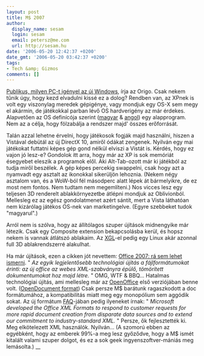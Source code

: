 ```yaml
---
layout: post
title: M$ 2007
author:
  display_name: sesam
  login: sesam
  email: petersz@me.com
  url: http://sesam.hu
date: '2006-05-20 12:42:37 +0200'
date_gmt: '2006-05-20 03:42:37 +0200'
tags:
- Tech &amp; Gizmos
comments: []
---
```


[Publikus, milyen PC-t igényel az új Windows](http://www.origo.hu/techbazis/hardver/20060518publikus.html), írja az Origo. Csak nekem tűnik úgy, hogy kezd elvadulni kissé ez a dolog? Rendben van, az XPnek is volt egy viszonylag meredek gépigénye, vagy mondjuk egy OS-X sem megy el akármin, de játékokkal parban lévő OS hardverigény az már érdekes. Alapvetően az OS definícója szerint ([magyar](http://hu.wikipedia.org/wiki/Oper%C3%A1ci%C3%B3s_rendszer) & [angol](http://en.wikipedia.org/wiki/Operating_system)) egy alapprogram. Nem az a célja, hogy fölzabálja a rendszer majd' összes erőforrását.

Talán azzal lehetne érvelni, hogy játékosok fogják majd használni, hiszen a Vistával debütál az új DirectX 10, amiről ódákat zengenek. Nyilván egy mai játékokat futtatni képes gép gond nélkül elviszi a Vistát is. Kérdés, hogy ez vajon jó lesz-e? Gondolok itt arra, hogy már az XP is sok memóriát ésegyebet eleszik a programok elől. Aki Alt-Tab-ozott már ki játékból az tudja miről beszélek. A gép képes percekig swappelni, csak hogy azt a nyamvadt egy asztalt az ikonokkal sikerüljön lehoznia. (Nekem négy asztalom van, és a WoW-ból fél másodperc alatt lépek át bármelyikre, de ez most nem fontos. Nem tudtam nem megemlíteni.) Nos vicces lesz egy teljesen 3D renderelt ablakkörnyezetbe átlépni mondjuk az Oblivionból. Mellesleg ez az egész gondolatmenet azért sántít, mert a Vista láthatóan nem kizárólag játékos OS-nek van marketingelve. (Egyre szebbeket tudok "magyarul".)

Arról nem is szólva, hogy az állítólagos szuper újítások midnengyike már létezik. Csak egy Composite extension bekapcsolásba kerül, és hopsz nekem is vannak átlátszó ablakaim. Az [XGL](http://en.wikipedia.org/wiki/XGL)-el pedig egy Linux akár azonnal full 3D ablakrendszerré alakulhat.

Ha már újítások, ezen a cikken jót nevettem: [Office 2007: rá sem lehet ismerni](http://www.origo.hu/techbazis/szoftver/20060513office2007.html). " _Az egyik legjelentősebb technológiai újítás a fájlformátumokat érinti: az új office az webes XML-szabványra épülő, tömörített dokumentumokat hoz majd létre._ " OMG, WTF & BBQ... Hatalmas technológiai újítás, ami mellesleg már az [OpenOffice](http://www.openoffice.org) első verziójában benne volt. ([OpenDocument format](http://en.wikipedia.org/wiki/OpenDocument)) Csak persze M$ barátunk ragaszkodott a doc formátumához, a kompatibilitás miatt meg egy monopólium sem aggódik sokat. Az új formátum [FAQ](http://www.microsoft.com/office/preview/itpro/filefaq.mspx#ES)-jában pedig ilyeneket írnak: " _Microsoft developed the Office XML Formats to respond to customer requests for more rapid document creation from disparate data sources and to extend our commitment to industry-standard XML._ " Persze, ők fejlesztették ki. Meg elkötelezett XML használók. Nyilván... (A szomorú ebben az egyébként, hogy az emberek 99%-a meg lesz győződve, hogy a M$ ismét kitalált valami szuper dolgot, és ez a sok geek ingyenszoftver-mániás meg lemásolta.) __
